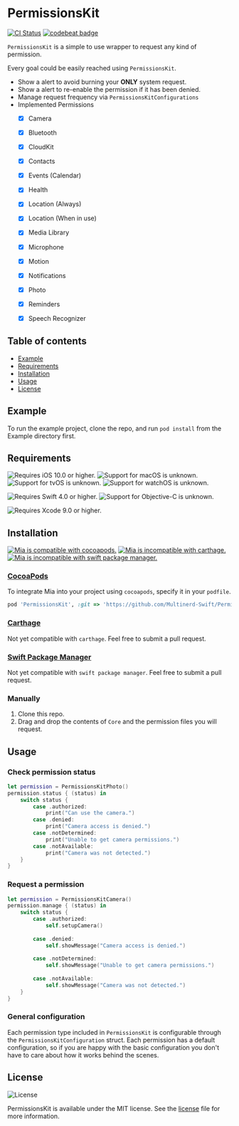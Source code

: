 # PermissionsKit

[![CI Status](http://img.shields.io/travis/Multinerd-Swift/PermissionsKit.svg?style=flat)](https://travis-ci.org/Multinerd-Swift/PermissionsKit)
[![codebeat badge](https://codebeat.co/badges/066bdbfe-2670-41a0-86e0-a1afab3f2be8)](https://codebeat.co/projects/github-com-multinerd-swift-permissionskit-master)

`PermissionsKit` is a simple to use wrapper to request any kind of permission.  

Every goal could be easily reached using `PermissionsKit`.
* Show a alert to avoid burning your **ONLY** system request.
* Show a alert to re-enable the permission if it has been denied.
* Manage request frequency via `PermissionsKitConfigurations`
* Implemented Permissions
  - [x] Camera
  - [x] Bluetooth
  - [x] CloudKit
  - [x] Contacts
  - [x] Events (Calendar)
  - [x] Health
  - [x] Location (Always)
  - [x] Location (When in use)
  - [x] Media Library
  - [x] Microphone
  - [x] Motion
  - [x] Notifications
  - [x] Photo
  - [x] Reminders
  - [x] Speech Recognizer





## Table of contents

* [Example](#example)
* [Requirements](#requirements)
* [Installation](#installation)
* [Usage](#usage)
* [License](#license)





<a name="example"></a>
## Example

To run the example project, clone the repo, and run `pod install` from the Example directory first.





<a name="requirements"></a>
## Requirements

![Requires iOS 10.0 or higher.][iosBadge]
![Support for macOS is unknown.][macBadge]
![Support for tvOS is unknown.][tvBadge]
![Support for watchOS is unknown.][watchBadge]

![Requires Swift 4.0 or higher.][swiftBadge]
![Support for Objective-C is unknown.][objcBadge]

![Requires Xcode 9.0 or higher.][xcodeBadge]

[iosBadge]: https://img.shields.io/badge/ios-10.0+-a.svg?style=flat&colorA=212121&colorB=616161
[macBadge]: https://img.shields.io/badge/macos-unknown-a.svg?style=flat&colorA=212121&colorB=616161
[tvBadge]: https://img.shields.io/badge/tvos-unknown-a.svg?style=flat&colorA=212121&colorB=616161
[watchBadge]: https://img.shields.io/badge/watchos-unknown-a.svg?style=flat&colorA=212121&colorB=616161

[swiftBadge]: https://img.shields.io/badge/swift-4.0+-a.svg?style=flat&colorA=212121&colorB=FD7935
[objcBadge]: https://img.shields.io/badge/objective--c-unknown-a.svg?style=flat&colorA=212121&colorB=616161

[xcodeBadge]: https://img.shields.io/badge/xcode-9.0+-a.svg?style=flat&colorA=212121&colorB=00B0FF





<a name="installation"></a>
## Installation

[![Mia is compatible with cocoapods.][cocoapodsBadge]][cocoapodsURL]
[![Mia is incompatible with carthage.][carthageBadge]][carthageURL]
[![Mia is incompatible with swift package manager.][spmBadge]][spmURL]


### [CocoaPods][cocoapodsURL]

To integrate Mia into your project using `cocoapods`, specify it in your `podfile`.

```ruby
pod 'PermissionsKit', :git => 'https://github.com/Multinerd-Swift/PermissionsKit.git'
```


### [Carthage][carthageURL]

Not yet compatible with `carthage`. Feel free to submit a pull request.


### [Swift Package Manager][spmURL]

Not yet compatible with `swift package manager`. Feel free to submit a pull request.


### Manually

1. Clone this repo.
2. Drag and drop the contents of `Core` and the permission files you will request.

[cocoapodsBadge]: https://img.shields.io/badge/cocoapods-compatible-a.svg?style=flat&colorA=212121&colorB=00C853
[carthageBadge]: https://img.shields.io/badge/carthage-incompatible-red.svg?style=flat&colorA=212121&colorB=E53935
[spmBadge]: https://img.shields.io/badge/spm-incompatible-red.svg?style=flat&colorA=212121&colorB=E53935

[cocoapodsURL]: http://cocoapods.org
[carthageURL]: https://github.com/Carthage/Carthage
[spmURL]: https://swift.org/package-manager/





<a name="usage"></a>
## Usage

### Check permission status
```swift
let permission = PermissionsKitPhoto()
permission.status { (status) in
    switch status {
        case .authorized:    
            print("Can use the camera.")
        case .denied:        
            print("Camera access is denied.")
        case .notDetermined: 
            print("Unable to get camera permissions.")
        case .notAvailable:  
            print("Camera was not detected.")
    }
}
```

### Request a permission
```swift
let permission = PermissionsKitCamera()
permission.manage { (status) in
    switch status {
        case .authorized:    
            self.setupCamera()
            
        case .denied:        
            self.showMessage("Camera access is denied.")
            
        case .notDetermined: 
            self.showMessage("Unable to get camera permissions.")
            
        case .notAvailable:  
            self.showMessage("Camera was not detected.")
    }
}        
```

### General configuration
Each permission type included in `PermissionsKit` is configurable through the `PermissionsKitConfiguration` struct. Each permission has a default configuration, so if you are happy with the basic configuration you don't have to care about how it works behind the scenes.





<a name="license"></a>
## License

![License][licenseBadge]

PermissionsKit is available under the MIT license. See the [license][licenseURL] file for more information.

[licenseBadge]: https://img.shields.io/badge/license-MIT-a.svg?style=flat&colorA=212121&colorB=616161
[licenseURL]: https://github.com/Multinerd-Swift/PermissionsKit/blob/master/LICENSE
